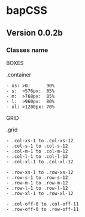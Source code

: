 # bapCSS
## Version 0.0.2b

### Classes name

BOXES

.container

    - xs: >0:      90%
    - s:  >576px:  85%
    - m:  >768px:  85%
    - l:  >960px:  80%
    - xl: >1200px: 70%

GRID

.grid

    - .col-xs-1 to .col-xs-12
    - .col-s-1 to .col-s-12
    - .col-m-1 to .col-m-12
    - .col-l-1 to .col-l-12
    - .col-xl-1 to .col-xl-12

    - .row-xs-1 to .row-xs-12
    - .row-s-1 to .row-s-12
    - .row-m-1 to .row-m-12
    - .row-l-1 to .row-l-12
    - .row-xl-1 to .row-xl-12

    - .col-off-0 to .col-off-11
    - .row-off-0 to .row-off-11


